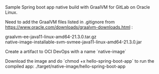 Sample Spring boot app native build with GraalVM for GitLab on Oracle Linux. 
<p>
Need to add the GraalVM files listed in .gitignore from <a href="https://www.oracle.com/downloads/graalvm-downloads.html">https://www.oracle.com/downloads/graalvm-downloads.html</a> :
<p>
graalvm-ee-java11-linux-amd64-21.3.0.tar.gz
<br>
native-image-installable-svm-svmee-java11-linux-amd64-21.3.0.jar
<p>
Create a artifact to OCI DevOps with a name ´native-image´
<p>
Download the image and do ´chmod +x hello-spring-boot-app´
to run the compiled app: ./target/native-image/hello-spring-boot-app
<p>



